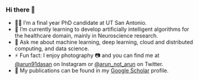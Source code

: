 ### Hi there 👋

- 👨‍💻 I’m a final year PhD candidate at UT San Antonio.
- 🌱 I’m currently learning to develop artificially intelligent algorithms for the healthcare domain, mainly in Neuroscience research.
- 💬 Ask me about machine learning, deep learning, cloud and distributed computing, and data science.
- ⚡ Fun fact: I enjoy photography 📷 and you can find me at [@arun91dasan](https://www.instagram.com/arun91dasan/) on Instagram or [@arun_not_arun](https://twitter.com/arun_not_arun) on Twitter.
- 📄 My publications can be found in my [Google Scholar](https://scholar.google.com/citations?user=S-NrxxMAAAAJ&hl=en) profile.
<!--
**arundasan91/arundasan91** is a ✨ _special_ ✨ repository because its `README.md` (this file) appears on your GitHub profile.

Here are some ideas to get you started:

- 🔭 I’m currently working on ...
- 🌱 I’m currently learning ...
- 👯 I’m looking to collaborate on ...
- 🤔 I’m looking for help with ...
- 💬 Ask me about ...
- 📫 How to reach me: ...
- 😄 Pronouns: ...
- ⚡ Fun fact: ...
-->
